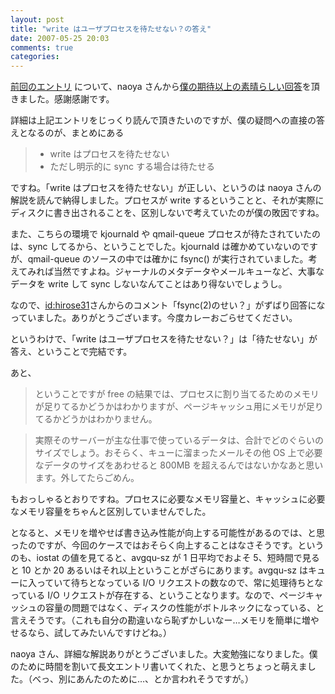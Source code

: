 ```yaml
---
layout: post
title: "write はユーザプロセスを待たせない？の答え"
date: 2007-05-25 20:03
comments: true
categories: 
---
```

[前回のエントリ](http://blog.mizzy.org/articles/2007/05/23/linux-disk-io-00) について、naoya さんから[僕の期待以上の素晴らしい回答](http://d.hatena.ne.jp/naoya/20070523/1179938637)を頂きました。感謝感謝です。

詳細は上記エントリをじっくり読んで頂きたいのですが、僕の疑問への直接の答えとなるのが、まとめにある

> * write はプロセスを待たせない
> * ただし明示的に sync する場合は待たせる

ですね。「write はプロセスを待たせない」が正しい、というのは naoya さんの解説を読んで納得しました。プロセスが write するということと、それが実際にディスクに書き出されることを、区別しないで考えていたのが僕の敗因ですね。

また、こちらの環境で kjournald や qmail-queue プロセスが待たされていたのは、sync してるから、ということでした。kjournald は確かめていないのですが、qmail-queue のソースの中では確かに fsync() が実行されていました。考えてみれば当然ですよね。ジャーナルのメタデータやメールキューなど、大事なデータを write して sync しないなんてことはあり得ないでしょうし。

なので、[id:hirose31](http://d.hatena.ne.jp/hirose31/)さんからのコメント「fsync(2)のせい？」がずばり回答になっていました。ありがとうございます。今度カレーおごらせてください。

というわけで、「write はユーザプロセスを待たせない？」は「待たせない」が答え、ということで完結です。

あと、

> ということですが free の結果では、プロセスに割り当てるためのメモリが足りてるかどうかはわかりますが、ページキャッシュ用にメモリが足りてるかどうかはわかりません。

> 実際そのサーバーが主な仕事で使っているデータは、合計でどのぐらいのサイズでしょう。おそらく、キューに溜まったメールその他 OS 上で必要なデータのサイズをあわせると 800MB を超えるんではないかなあと思います。外してたらごめん。

もおっしゃるとおりですね。プロセスに必要なメモリ容量と、キャッシュに必要なメモリ容量をちゃんと区別していませんでした。

となると、メモリを増やせば書き込み性能が向上する可能性があるのでは、と思ったのですが、今回のケースではおそらく向上することはなさそうです。というのも、iostat の値を見てると、avgqu-sz が 1 日平均でおよそ 5、短時間で見ると 10 とか 20 あるいはそれ以上ということがざらにあります。avgqu-sz はキューに入っていて待ちとなっている I/O リクエストの数なので、常に処理待ちとなっている I/O リクエストが存在する、ということなります。なので、ページキャッシュの容量の問題ではなく、ディスクの性能がボトルネックになっている、と言えそうです。（これも自分の勘違いなら恥ずかしいなー…メモリを簡単に増やせるなら、試してみたいんですけどね。）

naoya さん、詳細な解説ありがとうございました。大変勉強になりました。僕のために時間を割いて長文エントリ書いてくれた、と思うとちょっと萌えました。（べっ、別にあんたのために…、とか言われそうですが。）